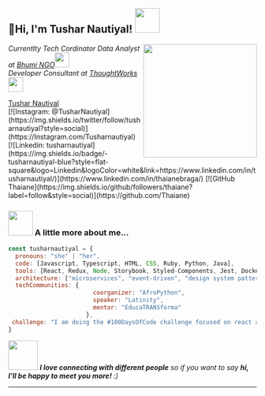 <script src="https://platform.linkedin.com/badges/js/profile.js" async defer type="text/javascript"></script>
<h2> 👋Hi, I'm Tushar Nautiyal! <img src="https://media.giphy.com/media/mGcNjsfWAjY5AEZNw6/giphy.gif" width="50"></h2>
<img align='right' src="https://media.giphy.com/media/ieyl9zmCjO4b4t6qoY/giphy.gif" width="230">
<p><em>Currentlty Tech Cordinator Data Analyst at <a href="http://www.unb.br">Bhumi NGO</a><img src="https://media.giphy.com/media/fYSnHlufseco8Fh93Z/giphy.gif" width="30"></br>Developer Consultant at <a href="https://www.thoughtworks.com">ThoughtWorks</a><img src="https://media.giphy.com/media/WUlplcMpOCEmTGBtBW/giphy.gif" width="30"> 
</em></p>
<div class="badge-base LI-profile-badge" data-locale="en_US" data-size="medium" data-theme="light" data-type="VERTICAL" data-vanity="tusharnautiyal" data-version="v1"><a class="badge-base__link LI-simple-link" href="https://in.linkedin.com/in/tusharnautiyal?trk=profile-badge">Tushar Nautiyal</a></div>
[![Instagram: @TusharNautiyal](https://img.shields.io/twitter/follow/tusharnautiyal?style=social)](https://Instagram.com/Tusharnautiyal)
[![Linkedin: tusharnautiyal](https://img.shields.io/badge/-tusharnautiyal-blue?style=flat-square&logo=Linkedin&logoColor=white&link=https://www.linkedin.com/in/tusharnautiyal/)](https://www.linkedin.com/in/thaianebraga/)
[![GitHub Thaiane](https://img.shields.io/github/followers/thaiane?label=follow&style=social)](https://github.com/Thaiane)


### <img src="https://media.giphy.com/media/VgCDAzcKvsR6OM0uWg/giphy.gif" width="50"> A little more about me...  

```javascript
const tusharnautiyal = {
  pronouns: "she" | "her",
  code: [Javascript, Typescript, HTML, CSS, Ruby, Python, Java],
  tools: [React, Redux, Node, Storybook, Styled-Components, Jest, Docker],
  architecture: ["microservices", "event-driven", "design system pattern"],
  techCommunities: {
                        coorganizer: "AfroPython",
                        speaker: "Latinity",
                        mentor: "EducaTRANSforma"
                      },
 challenge: "I am doing the #100DaysOfCode challenge focused on react and typescript"
}
```

<img src="https://media.giphy.com/media/LnQjpWaON8nhr21vNW/giphy.gif" width="60"> <em><b>I love connecting with different people</b> so if you want to say <b>hi, I'll be happy to meet you more!</b> :)</em>

---
